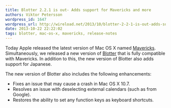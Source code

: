 ```yaml
---
title: Blotter 2.2.1 is out- Adds support for Mavericks and more
authors: Viktor Petersson
wordpress_id: 1647
wordpress_url: http://wireload.net/2013/10/blotter-2-2-1-is-out-adds-support-for-mavericks-and-more/
date: 2013-10-22 22:22:02
tags: blotter, mac-os-x, mavericks, release-notes
---
```

Today Apple released the latest version of Mac OS X named
[Mavericks](https://www.apple.com/osx/). Simultaneously, we released a
new version of [Blotter](http://wireload.net/products/blotter/) that is
fully compatible with Mavericks. In addition to this, the new version of
Blotter also adds support for Japanese.

The new version of Blotter also includes the following enhancements:

-   Fixes an issue that may cause a crash in Mac OS X 10.7.
-   Resolves an issue with deselecting external calendars (such as from
    Google).
-   Restores the ability to set any function keys as keyboard shortcuts.

